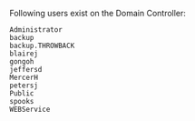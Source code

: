 Following users exist on the Domain Controller:

```
Administrator
backup
backup.THROWBACK
blairej
gongoh
jeffersd
MercerH
petersj
Public
spooks
WEBService
```
